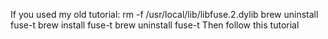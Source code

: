 If you used my old tutorial:
rm -f /usr/local/lib/libfuse.2.dylib
brew uninstall fuse-t
brew install fuse-t
brew uninstall fuse-t
Then follow this tutorial
